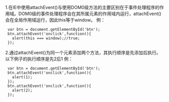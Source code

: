 1.在IE中使用attachEvent()与使用DOM0级方法的主要区别在于事件处理程序的作用域。DOM0级的事件处理程序会在其所属元素的作用域内运行，attachEvent()会在全局作用域运行，因此this等于window。
例：

     var btn = document.getElementById('btn');
     btn.attachEvent('onclick',function(){
       alert(this === window);//true;
     });

2.通过attachEvent()为同一个元素添加两个方法，其执行顺序是先添加后执行。以下例子的执行顺序是先2后1
例：

     var btn = document.getElementById('btn');
     btn.attachEvent('onclick',function(){
       alert(1);
     });
     btn.attachEvent('onclick',function(){
       alert(2);
     });